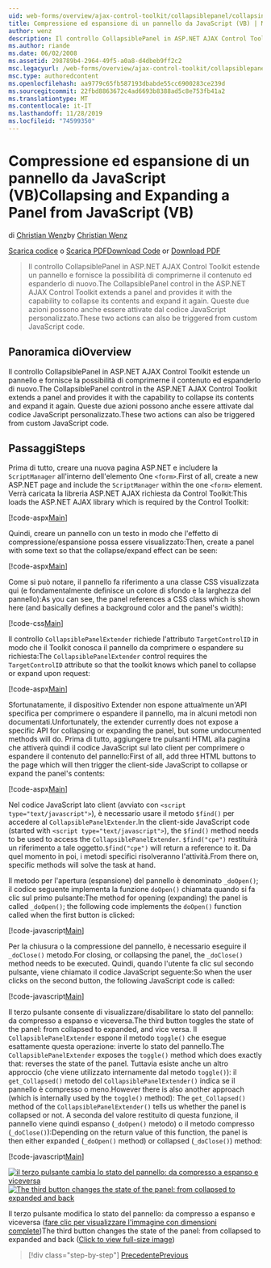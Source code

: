 ```yaml
---
uid: web-forms/overview/ajax-control-toolkit/collapsiblepanel/collapsing-and-expanding-a-panel-from-javascript-vb
title: Compressione ed espansione di un pannello da JavaScript (VB) | Microsoft Docs
author: wenz
description: Il controllo CollapsiblePanel in ASP.NET AJAX Control Toolkit estende un pannello e fornisce la funzionalità per comprimere il contenuto ed espanderlo...
ms.author: riande
ms.date: 06/02/2008
ms.assetid: 298789b4-2964-49f5-a0a8-d4dbeb9ff2c2
msc.legacyurl: /web-forms/overview/ajax-control-toolkit/collapsiblepanel/collapsing-and-expanding-a-panel-from-javascript-vb
msc.type: authoredcontent
ms.openlocfilehash: aa9779c65fb587193dbabde55cc6900283ce239d
ms.sourcegitcommit: 22fbd8863672c4ad6693b8388ad5c8e753fb41a2
ms.translationtype: MT
ms.contentlocale: it-IT
ms.lasthandoff: 11/28/2019
ms.locfileid: "74599350"
---
```

# <a name="collapsing-and-expanding-a-panel-from-javascript-vb"></a><span data-ttu-id="faf90-103">Compressione ed espansione di un pannello da JavaScript (VB)</span><span class="sxs-lookup"><span data-stu-id="faf90-103">Collapsing and Expanding a Panel from JavaScript (VB)</span></span>

<span data-ttu-id="faf90-104">di [Christian Wenz](https://github.com/wenz)</span><span class="sxs-lookup"><span data-stu-id="faf90-104">by [Christian Wenz](https://github.com/wenz)</span></span>

<span data-ttu-id="faf90-105">[Scarica codice](https://download.microsoft.com/download/8/a/a/8aab3c3e-de6f-463f-805c-5fda567eef6e/CollapsiblePanel1.vb.zip) o [Scarica PDF](https://download.microsoft.com/download/b/6/a/b6ae89ee-df69-4c87-9bfb-ad1eb2b23373/collapsiblepanel1VB.pdf)</span><span class="sxs-lookup"><span data-stu-id="faf90-105">[Download Code](https://download.microsoft.com/download/8/a/a/8aab3c3e-de6f-463f-805c-5fda567eef6e/CollapsiblePanel1.vb.zip) or [Download PDF](https://download.microsoft.com/download/b/6/a/b6ae89ee-df69-4c87-9bfb-ad1eb2b23373/collapsiblepanel1VB.pdf)</span></span>

> <span data-ttu-id="faf90-106">Il controllo CollapsiblePanel in ASP.NET AJAX Control Toolkit estende un pannello e fornisce la possibilità di comprimerne il contenuto ed espanderlo di nuovo.</span><span class="sxs-lookup"><span data-stu-id="faf90-106">The CollapsiblePanel control in the ASP.NET AJAX Control Toolkit extends a panel and provides it with the capability to collapse its contents and expand it again.</span></span> <span data-ttu-id="faf90-107">Queste due azioni possono anche essere attivate dal codice JavaScript personalizzato.</span><span class="sxs-lookup"><span data-stu-id="faf90-107">These two actions can also be triggered from custom JavaScript code.</span></span>

## <a name="overview"></a><span data-ttu-id="faf90-108">Panoramica di</span><span class="sxs-lookup"><span data-stu-id="faf90-108">Overview</span></span>

<span data-ttu-id="faf90-109">Il controllo CollapsiblePanel in ASP.NET AJAX Control Toolkit estende un pannello e fornisce la possibilità di comprimerne il contenuto ed espanderlo di nuovo.</span><span class="sxs-lookup"><span data-stu-id="faf90-109">The CollapsiblePanel control in the ASP.NET AJAX Control Toolkit extends a panel and provides it with the capability to collapse its contents and expand it again.</span></span> <span data-ttu-id="faf90-110">Queste due azioni possono anche essere attivate dal codice JavaScript personalizzato.</span><span class="sxs-lookup"><span data-stu-id="faf90-110">These two actions can also be triggered from custom JavaScript code.</span></span>

## <a name="steps"></a><span data-ttu-id="faf90-111">Passaggi</span><span class="sxs-lookup"><span data-stu-id="faf90-111">Steps</span></span>

<span data-ttu-id="faf90-112">Prima di tutto, creare una nuova pagina ASP.NET e includere la `ScriptManager` all'interno dell'elemento One `<form>`.</span><span class="sxs-lookup"><span data-stu-id="faf90-112">First of all, create a new ASP.NET page and include the `ScriptManager` within the one `<form>` element.</span></span> <span data-ttu-id="faf90-113">Verrà caricata la libreria ASP.NET AJAX richiesta da Control Toolkit:</span><span class="sxs-lookup"><span data-stu-id="faf90-113">This loads the ASP.NET AJAX library which is required by the Control Toolkit:</span></span>

[!code-aspx[Main](collapsing-and-expanding-a-panel-from-javascript-vb/samples/sample1.aspx)]

<span data-ttu-id="faf90-114">Quindi, creare un pannello con un testo in modo che l'effetto di compressione/espansione possa essere visualizzato:</span><span class="sxs-lookup"><span data-stu-id="faf90-114">Then, create a panel with some text so that the collapse/expand effect can be seen:</span></span>

[!code-aspx[Main](collapsing-and-expanding-a-panel-from-javascript-vb/samples/sample2.aspx)]

<span data-ttu-id="faf90-115">Come si può notare, il pannello fa riferimento a una classe CSS visualizzata qui (e fondamentalmente definisce un colore di sfondo e la larghezza del pannello):</span><span class="sxs-lookup"><span data-stu-id="faf90-115">As you can see, the panel references a CSS class which is shown here (and basically defines a background color and the panel's width):</span></span>

[!code-css[Main](collapsing-and-expanding-a-panel-from-javascript-vb/samples/sample3.css)]

<span data-ttu-id="faf90-116">Il controllo `CollapsiblePanelExtender` richiede l'attributo `TargetControlID` in modo che il Toolkit conosca il pannello da comprimere o espandere su richiesta:</span><span class="sxs-lookup"><span data-stu-id="faf90-116">The `CollapsiblePanelExtender` control requires the `TargetControlID` attribute so that the toolkit knows which panel to collapse or expand upon request:</span></span>

[!code-aspx[Main](collapsing-and-expanding-a-panel-from-javascript-vb/samples/sample4.aspx)]

<span data-ttu-id="faf90-117">Sfortunatamente, il dispositivo Extender non espone attualmente un'API specifica per comprimere o espandere il pannello, ma in alcuni metodi non documentati.</span><span class="sxs-lookup"><span data-stu-id="faf90-117">Unfortunately, the extender currently does not expose a specific API for collapsing or expanding the panel, but some undocumented methods will do.</span></span> <span data-ttu-id="faf90-118">Prima di tutto, aggiungere tre pulsanti HTML alla pagina che attiverà quindi il codice JavaScript sul lato client per comprimere o espandere il contenuto del pannello:</span><span class="sxs-lookup"><span data-stu-id="faf90-118">First of all, add three HTML buttons to the page which will then trigger the client-side JavaScript to collapse or expand the panel's contents:</span></span>

[!code-aspx[Main](collapsing-and-expanding-a-panel-from-javascript-vb/samples/sample5.aspx)]

<span data-ttu-id="faf90-119">Nel codice JavaScript lato client (avviato con `<script type="text/javascript">`), è necessario usare il metodo `$find()` per accedere al `CollapsiblePanelExtender`.</span><span class="sxs-lookup"><span data-stu-id="faf90-119">In the client-side JavaScript code (started with `<script type="text/javascript">`), the `$find()` method needs to be used to access the `CollapsiblePanelExtender`.</span></span> <span data-ttu-id="faf90-120">`$find("cpe")` restituirà un riferimento a tale oggetto.</span><span class="sxs-lookup"><span data-stu-id="faf90-120">`$find("cpe")` will return a reference to it.</span></span> <span data-ttu-id="faf90-121">Da quel momento in poi, i metodi specifici risolveranno l'attività.</span><span class="sxs-lookup"><span data-stu-id="faf90-121">From there on, specific methods will solve the task at hand.</span></span>

<span data-ttu-id="faf90-122">Il metodo per l'apertura (espansione) del pannello è denominato `_doOpen()`; il codice seguente implementa la funzione `doOpen()` chiamata quando si fa clic sul primo pulsante:</span><span class="sxs-lookup"><span data-stu-id="faf90-122">The method for opening (expanding) the panel is called `_doOpen()`; the following code implements the `doOpen()` function called when the first button is clicked:</span></span>

[!code-javascript[Main](collapsing-and-expanding-a-panel-from-javascript-vb/samples/sample6.js)]

<span data-ttu-id="faf90-123">Per la chiusura o la compressione del pannello, è necessario eseguire il `_doClose()` metodo.</span><span class="sxs-lookup"><span data-stu-id="faf90-123">For closing, or collapsing the panel, the `_doClose()` method needs to be executed.</span></span> <span data-ttu-id="faf90-124">Quindi, quando l'utente fa clic sul secondo pulsante, viene chiamato il codice JavaScript seguente:</span><span class="sxs-lookup"><span data-stu-id="faf90-124">So when the user clicks on the second button, the following JavaScript code is called:</span></span>

[!code-javascript[Main](collapsing-and-expanding-a-panel-from-javascript-vb/samples/sample7.js)]

<span data-ttu-id="faf90-125">Il terzo pulsante consente di visualizzare/disabilitare lo stato del pannello: da compresso a espanso e viceversa.</span><span class="sxs-lookup"><span data-stu-id="faf90-125">The third button toggles the state of the panel: from collapsed to expanded, and vice versa.</span></span> <span data-ttu-id="faf90-126">Il `CollapsiblePanelExtender` espone il metodo `toggle()` che esegue esattamente questa operazione: inverte lo stato del pannello.</span><span class="sxs-lookup"><span data-stu-id="faf90-126">The `CollapsiblePanelExtender` exposes the `toggle()` method which does exactly that: reverses the state of the panel.</span></span> <span data-ttu-id="faf90-127">Tuttavia esiste anche un altro approccio (che viene utilizzato internamente dal metodo `toggle()`): il `get_Collapsed()` metodo del `CollapsiblePanelExtender()` indica se il pannello è compresso o meno.</span><span class="sxs-lookup"><span data-stu-id="faf90-127">However there is also another approach (which is internally used by the `toggle()` method): The `get_Collapsed()` method of the `CollapsiblePanelExtender()` tells us whether the panel is collapsed or not.</span></span> <span data-ttu-id="faf90-128">A seconda del valore restituito di questa funzione, il pannello viene quindi espanso (`_doOpen()` metodo) o il metodo compresso (`_doClose()`):</span><span class="sxs-lookup"><span data-stu-id="faf90-128">Depending on the return value of this function, the panel is then either expanded (`_doOpen()` method) or collapsed (`_doClose()`) method:</span></span>

[!code-javascript[Main](collapsing-and-expanding-a-panel-from-javascript-vb/samples/sample8.js)]

<span data-ttu-id="faf90-129">[![il terzo pulsante cambia lo stato del pannello: da compresso a espanso e viceversa](collapsing-and-expanding-a-panel-from-javascript-vb/_static/image2.png)](collapsing-and-expanding-a-panel-from-javascript-vb/_static/image1.png)</span><span class="sxs-lookup"><span data-stu-id="faf90-129">[![The third button changes the state of the panel: from collapsed to expanded and back](collapsing-and-expanding-a-panel-from-javascript-vb/_static/image2.png)](collapsing-and-expanding-a-panel-from-javascript-vb/_static/image1.png)</span></span>

<span data-ttu-id="faf90-130">Il terzo pulsante modifica lo stato del pannello: da compresso a espanso e viceversa ([fare clic per visualizzare l'immagine con dimensioni complete](collapsing-and-expanding-a-panel-from-javascript-vb/_static/image3.png))</span><span class="sxs-lookup"><span data-stu-id="faf90-130">The third button changes the state of the panel: from collapsed to expanded and back ([Click to view full-size image](collapsing-and-expanding-a-panel-from-javascript-vb/_static/image3.png))</span></span>

> [!div class="step-by-step"]
> [<span data-ttu-id="faf90-131">Precedente</span><span class="sxs-lookup"><span data-stu-id="faf90-131">Previous</span></span>](collapsing-and-expanding-a-panel-from-javascript-cs.md)
